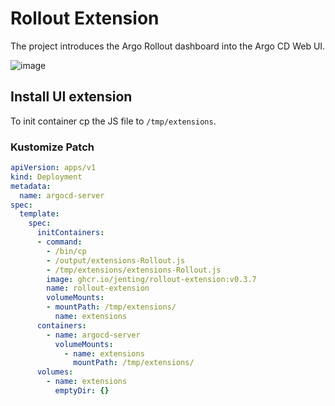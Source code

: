 # Rollout Extension

The project introduces the Argo Rollout dashboard into the Argo CD Web UI.

![image](https://user-images.githubusercontent.com/426437/136460261-00d3dc31-ad20-4044-a7be-091803b8678f.png)

## Install UI extension

To init container cp the JS file to `/tmp/extensions`.

### Kustomize Patch

```yaml
apiVersion: apps/v1
kind: Deployment
metadata:
  name: argocd-server
spec:
  template:
    spec:
      initContainers:
      - command:
        - /bin/cp
        - /output/extensions-Rollout.js
        - /tmp/extensions/extensions-Rollout.js
        image: ghcr.io/jenting/rollout-extension:v0.3.7
        name: rollout-extension
        volumeMounts:
        - mountPath: /tmp/extensions/
          name: extensions
      containers:
        - name: argocd-server
          volumeMounts:
            - name: extensions
              mountPath: /tmp/extensions/
      volumes:
        - name: extensions
          emptyDir: {}
```
